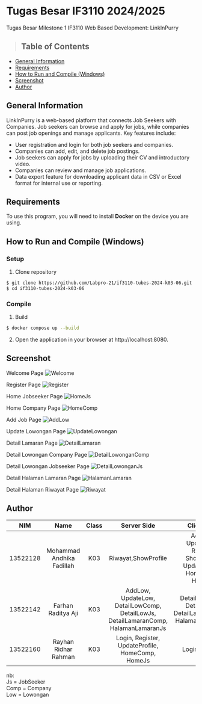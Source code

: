 # Tugas Besar IF3110 2024/2025
Tugas Besar Milestone 1 IF3110 Web Based Development: LinkInPurry

> ## **Table of Contents**

- [General Information](#general-information)
- [Requirements](#requirements)
- [How to Run and Compile (Windows)](#how-to-run-and-compile-windows)
- [Screenshot](#screenshot)
- [Author](#author)

## **General Information**
LinkInPurry is a web-based platform that connects Job Seekers with Companies. Job seekers can browse and apply for jobs, while companies can post job openings and manage applicants. Key features include:

- User registration and login for both job seekers and companies.
- Companies can add, edit, and delete job postings.
- Job seekers can apply for jobs by uploading their CV and introductory video.
- Companies can review and manage job applications.
- Data export feature for downloading applicant data in CSV or Excel format for internal use or reporting.

## **Requirements**

To use this program, you will need to install **Docker** on the device you are using.

## **How to Run and Compile (Windows)**

### **Setup**

1. Clone repository

```sh
$ git clone https://github.com/Labpro-21/if3110-tubes-2024-k03-06.git
$ cd if3110-tubes-2024-k03-06
```

### **Compile**

1. Build

```sh
$ docker compose up --build
```
2. Open the application in your browser at http://localhost:8080.

## **Screenshot**
Welcome Page
<img src="img/Welcome.png" alt="Welcome">

Register Page
<img src="img/Register.png" alt="Register">

Home Jobseeker Page
<img src="img/HomeJs.png" alt="HomeJs">

Home Company Page
<img src="img/HomeComp.png" alt="HomeComp">

Add Job Page
<img src="img/AddLow.png" alt="AddLow">

Update Lowongan Page
<img src="img/UpdateLowongan.png" alt="UpdateLowongan">

Detail Lamaran Page
<img src="img/DetailLamaran.png" alt="DetailLamaran">

Detail Lowongan Company Page
<img src="img/DetailLowonganComp.png" alt="DetailLowonganComp">

Detail Lowongan Jobseeker Page
<img src="img/DetailLowonganJs.png" alt="DetailLowonganJs">

Detail Halaman Lamaran Page
<img src="img/HalamanLamaran.png" alt="HalamanLamaran">

Detail Halaman Riwayat Page
<img src="img/Riwayat.png" alt="Riwayat">


## Author

| **NIM**  |         **Name**          | **Class** | **Server Side**  | **Client Side** | 
| :------: | :-----------------------: | :-------: | :--------------: | :-------------: | 
| 13522128 | Mohammad Andhika Fadillah |    K03    | Riwayat,ShowProfile | AddLow, UpdateLow, Riwayat, ShowProfile, UpdateProfile, HomeComp, HomeJs |
| 13522142 |   Farhan Raditya Aji    |    K03    | AddLow, UpdateLow, DetailLowComp, DetailLowJs, DetailLamaranComp, HalamanLamaranJs  | DetailLowComp, DetailLowJs, DetailLamaranComp, HalamanLamaranJs |
| 13522160 |   Rayhan Ridhar Rahman    |    K03    | Login, Register, UpdateProfile, HomeComp, HomeJs | Login, Register |

nb: <br>
Js = JobSeeker <br>
Comp = Company <br>
Low = Lowongan
